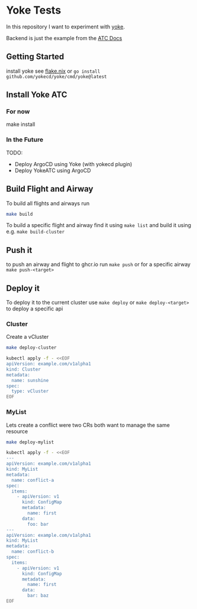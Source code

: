 # Yoke Tests

In this repository I want to experiment with [yoke](https://yokecd.github.io/docs/).

Backend is just the example from the [ATC Docs](https://yokecd.github.io/docs/airtrafficcontroller/atc/)

## Getting Started

install yoke see [flake.nix](./flake.nix) or `go install github.com/yokecd/yoke/cmd/yoke@latest`


## Install Yoke ATC

### For now
make install

### In the Future
TODO:

* Deploy ArgoCD using Yoke (with yokecd plugin)
* Deploy YokeATC using ArgoCD

## Build Flight and Airway

To build all flights and airways run
```sh
make build
```

To build a specific flight and airway find it using `make list` and build it using e.g. `make build-cluster`

## Push it
to push an airway and flight to ghcr.io run `make push` or for a specific airway `make push-<target>`

## Deploy it

To deploy it to the current cluster use `make deploy` or `make deploy-<target>` to deploy a specific api

### Cluster

Create a vCluster

```sh
make deploy-cluster

kubectl apply -f - <<EOF
apiVersion: example.com/v1alpha1
kind: Cluster
metadata:
  name: sunshine
spec:
  type: vCluster
EOF
```

### MyList

Lets create a conflict were two CRs both want to manage the same resource

```sh
make deploy-mylist

kubectl apply -f - <<EOF
---
apiVersion: example.com/v1alpha1
kind: MyList
metadata:
  name: conflict-a
spec:
  items:
    - apiVersion: v1
      kind: ConfigMap
      metadata:
        name: first
      data:
        foo: bar
---
apiVersion: example.com/v1alpha1
kind: MyList
metadata:
  name: conflict-b
spec:
  items:
    - apiVersion: v1
      kind: ConfigMap
      metadata:
        name: first
      data:
        bar: baz
EOF
```
